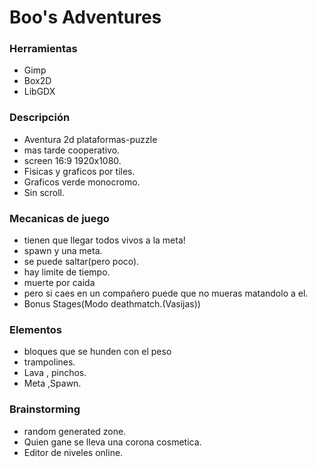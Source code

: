 # Boo's Adventures #

### Herramientas ###

* Gimp
* Box2D
* LibGDX

### Descripción ###

* Aventura 2d plataformas-puzzle
* mas tarde cooperativo.
* screen 16:9 1920x1080.
* Fisicas y graficos por tiles.
* Graficos verde monocromo.
* Sin scroll.

### Mecanicas de juego ###
* tienen que llegar todos vivos a la meta!
* spawn y una meta.
* se puede saltar(pero poco).
* hay limite de tiempo.
* muerte por caida
* pero si caes en un compañero puede que no mueras matandolo a el.
* Bonus Stages(Modo deathmatch.(Vasijas))	

### Elementos ###
* bloques que se hunden con el peso
* trampolines.
* Lava , pinchos.
* Meta ,Spawn.

### Brainstorming ### 
* random generated zone.
* Quien gane se lleva una corona cosmetica.
* Editor de niveles online.

